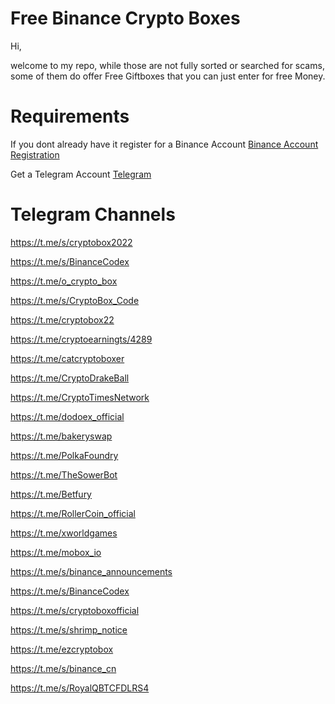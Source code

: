# Free Binance Crypto Boxes

Hi,

welcome to my repo, while those are not fully sorted or searched for scams, some of them do offer Free Giftboxes that you can just enter for free Money.


# Requirements
If you  dont already have it  register for a Binance Account [Binance Account Registration](https://www.binance.com/en/activity/referral/offers/claim?ref=CPA_00KPBOFG6I)

Get a Telegram Account [Telegram](https://www.telegram.org)

# Telegram Channels

https://t.me/s/cryptobox2022

https://t.me/s/BinanceCodex

https://t.me/o_crypto_box

https://t.me/s/CryptoBox_Code

https://t.me/cryptobox22

https://t.me/cryptoearningts/4289

https://t.me/catcryptoboxer

https://t.me/CryptoDrakeBall

https://t.me/CryptoTimesNetwork

https://t.me/dodoex_official

https://t.me/bakeryswap

https://t.me/PolkaFoundry

https://t.me/TheSowerBot

https://t.me/Betfury

https://t.me/RollerCoin_official

https://t.me/xworldgames

https://t.me/mobox_io

https://t.me/s/binance_announcements

https://t.me/s/BinanceCodex

https://t.me/s/cryptoboxofficial

https://t.me/s/shrimp_notice

https://t.me/ezcryptobox

https://t.me/s/binance_cn

https://t.me/s/RoyalQBTCFDLRS4
